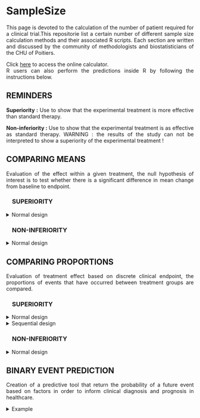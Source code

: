 # SampleSize


<div style="text-align: justify">

This page is devoted to the calculation of the number of patient required for a clinical trial.This repositorie list a certain number of different sample size calculation methods and their associated R scripts. Each section are written and discussed by the community of methodologists and biostatisticians of the CHU of Poitiers.

Click [here](https://poitiers-health-data.shinyapps.io/SampleSize/) to access the online calculator.\
R users can also perform the predictions inside R by following the instructions below.


## REMINDERS

**Superiority :** Use to show that the experimental treatment is more effective than standard therapy.

**Non-inferiority :** Use to show that the experimental treatment is as effective as standard therapy. WARNING : the results of the study can not be interpreted to show a superiority of the experimental treatment !

## COMPARING MEANS

Evaluation of the effect within a given treatment, the null hypothesis of interest is to test whether there is a significant difference in mean change from baseline to endpoint.

### &nbsp;&nbsp;&nbsp;&nbsp;SUPERIORITY
<details>
<summary>Normal design</summary>
<br>

*Sample size for a randomised controlled superiority trial in two parallel groups (experimental treatment A versus control treatment B) with balanced randomisation (ratio 1 :1) for a binary endpoint. The average quality of life was 66 points with treatment B compared to 72 points with treatment A. In order to highlight this absolute difference of 6 points, with a standard deviation of 23, with a two-sided alpha risk of 5% and a power of 80%, the sample size is related to the result of the script bellow :*

	
```r
library(epiR)
		
epi.sscompc(N = NA, treat = 66, control = 72, 
			sigma = 23, n = NA, power = 0.8, 
			r = 1, design = 1, sided.test = 2, conf.level = 0.95)
```

**Parameters :**

* treat : mean expected in the experimental group
* control : mean expected in the control group
* sigma : standard deviation (commun for both group)
* n : number of subjects to include (experimental + control), define as NA
* power : power of the trial
* r : randomization ratio, number of patients of the experimental group divided by the number of patients of the control group
* design : estimated design effect
* sided.test : one-side test (=1), two-side test (=2) 
* conf.level : confidence level (1-α)

</summary>
</details>	

### &nbsp;&nbsp;&nbsp;&nbsp;NON-INFERIORITY

<details>
<summary>Normal design</summary>
<br>

*Sample size for a randomised controlled non-inferiority trial in two parallel groups (experimental treatment A versus control treatment B) with balanced randomisation (ratio 1 :1) for a binary endpoint. The average quality of life was 66 points with treatment B. Assuming an absolute non-inferiority margin of 7 points, with a standard deviation of 23, with a one-sided alpha risk of 5% and a power of 80%, the sample size is related to the result of the script bellow :*
	
```r
library(epiR)
	
epi.ssninfc(treat = 66, control = 66, sigma = 23, 
			delta = 7, n = NA, power = 0.8, alpha = 0.05, r = 1)
```
	
**Parameters :**

* treat : mean expected in the experimental group
* control : mean expected in the control group
* sigma : standard deviation (commun for both group)
* delta : equivalence limit, which represents the clinically significant difference (>0)
* n : number of subjects to include (experimental + control), define as NA
* power : power of the trial
* alpha : type I error
* r : randomization ratio, number of patients of the experimental group divided by the number of patients of the control group

</summary>
</details>	

## COMPARING PROPORTIONS

Evaluation of treatment effect based on discrete clinical endpoint, the proportions of events that have occurred between treatment groups are compared.

### &nbsp;&nbsp;&nbsp;&nbsp;SUPERIORITY

<details>
<summary>Normal design</summary>
<br>

	
*Sample size for a randomised controlled superiority trial in two parallel groups (experimental treatment A versus control treatment B) with balanced randomisation (ratio 1 :1) for a binary endpoint. The proportion of patients with an episode of hypertension was 35% with the B treatment compared to 28% with treatment A. In order to highlight this absolute difference of 7%, with a two-sided alpha risk of 5% and a power of 80%, the sample size is related to the result of the script bellow :*
	
	
```r
library(epiR)

epi.sscohortc(N = NA, irexp1 = 0.35, irexp0 = 0.28, pexp = NA, n = NA, 
			power = 0.80, r = 1, design = 1, sided.test = 2, 
			finite.correction = FALSE, nfractional = FALSE, conf.level = 0.95)

```
	
**Parameters :**

*	irexp1 : Proportion expected within the experimental group
*	irexp0 : Proportion expected within the control group
* n : number of subjects to include (experimental + control), define as NA
*	power : Power of the trial
* r : randomization ratio, number of patients of the experimental group divided by the number of patients of the control group
* design : estimated design effect
*	sided.test : One-side test (=1), two-side test (=2) 
*	conf.level : Confidence level (1-α)
</summary>
</details>

</summary>	
</details>

<details>
<summary>Sequential design</summary>
<br>

*The prevalence of infections at 30 days is assumed to be 15% in the population and a relative reduction of at least 25% in the experimental population (prevalence of 11.25%). By planning 2 intermediate efficacy analyses and using the O'Brien-Fleming method to take into account the repetition of the tests (inflation of the risk of the first kind), the final analysis should be carried out on 2,588 patients (1,294 patients per group) in order to respect an overall risk of the first kind equal to 5% (two-sided) and a power of 80%. The first and second intermediate analyses would be performed on 864 and 1726 patients respectively, i.e. 33 and 66% of the maximum number of patients, the sample size is related to the result of the script bellow :*

```r
library("rpact")
		
design <- getDesignGroupSequential(typeOfDesign = "OF", 
                informationRates = c(1/3, 2/3, 1), alpha = alpha, beta = 1-power, sided = 2)

designPlan <- getSampleSizeRates(design, riskRatio = FALSE, thetaH0 = 0,
                   normalApproximation = TRUE, pi1 = p1, pi2 = p2, groups = 2,
                   allocationRatioPlanned = 1)

summary(designPlan)
```

**Parameters :**

* typeOfDesign : type of design
* informationRates : information rates
* alpha : significance level alpha
* beta : type II error rate
* sided : one-side test (=1), two-side test (=2)
* riskRatio : one-side test (=TRUE), two-side test (=FALSE)
* thetaH0 : non-inferiority bound when ≠ 0
* normalApproximation : one treatment group is calculated exactly using the binomial distribution (=FALSE), else (=FALSE)
* pi1 : assumed probability in the experimental treatment group
* pi2 : assumed probability in the control treatment group
* groups: the number of treatment groups
* allocationRatioPlanned : planned allocation ratio (n1/n2)

</summary>	
</details>

### &nbsp;&nbsp;&nbsp;&nbsp;NON-INFERIORITY

<details>
&nbsp;&nbsp;&nbsp;&nbsp;<summary>Normal design</summary>
<br>	

	
*Sample size for a randomised controlled non-inferiority trial in two parallel groups (experimental treatment A versus control treatment B) with balanced randomisation (ratio 1 :1) for a binary endpoint. The proportion of patients with an episode of hypertension was 35% with the B treatment. Assuming an absolute non-inferiority margin of 5%, with a one-sided alpha risk of 5% and a power of 80%, the sample size is related to the result of the script bellow :*
	
	
```r
epi.ssninfb(treat = 0.35, control = 0.35, delta = 0.05, 
			n = NA, r = 1, power = 0.8, alpha = 0.05)
```
	
**Parameters :**

* treat : proportion expected in the experimental group
* control : proportion expected in the control group
* delta : equivalence limit, which represents the clinically significant difference (>0)
* n : number of subjects to include (experimental + control), define as NA
* r : randomization ratio, number of patients of the experimental group divided by the number of patients of the control group
* power : power of the trial
* alpha : type I error

</details>

## BINARY EVENT PREDICTION

Creation of a predictive tool that return the probability of a future event based on factors in order to inform clinical diagnosis and prognosis in healthcare.

<details>
<summary>Example</summary>
<br>	

*Sample size for developing a logistic regression model based on up to  candidate 34 predictors, with an anticipated R2 of at least 0.25, and to target an expected shrinkage of 0.9(equation 11 in Riley et al. Statistics in Medicine. 2019;38:1276–1296)."), the sample size is related to the result of the script bellow:*

```r
ceiling(34/((0.9-1)*log(1-0.25/0.9)))
```

**Parameters :**

* 34 : number of potential predictors
* 0.9  : expected shrinkage
* 0.25 : expected predictive capacities

</details>